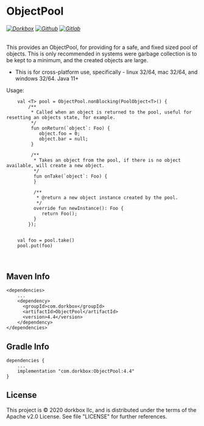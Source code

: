 ObjectPool
==========

###### [![Dorkbox](https://badge.dorkbox.com/dorkbox.svg "Dorkbox")](https://git.dorkbox.com/dorkbox/ObjectPool) [![Github](https://badge.dorkbox.com/github.svg "Github")](https://github.com/dorkbox/ObjectPool) [![Gitlab](https://badge.dorkbox.com/gitlab.svg "Gitlab")](https://gitlab.com/dorkbox/ObjectPool)

This provides an ObjectPool, for providing for a safe, and fixed sized pool of objects. This is only recommended in systems were garbage collection is to be kept to a minimum, and the created objects are large.


- This is for cross-platform use, specifically - linux 32/64, mac 32/64, and windows 32/64. Java 11+


Usage:
```
    val <T> pool = ObjectPool.nonBlocking(PoolObject<T>() {
        /**
         * Called when an object is returned to the pool, useful for resetting an objects state, for example.
         */
         fun onReturn(`object`: Foo) {
            object.foo = 0;
            object.bar = null;
         }
    
         /**
          * Takes an object from the pool, if there is no object available, will create a new object.
          */
          fun onTake(`object`: Foo) {
          }
    
          /**
           * @return a new object instance created by the pool.
           */
          override fun newInstance(): Foo {
             return Foo();
          }
        });


    val foo = pool.take()
    pool.put(foo)
```

&nbsp; 
&nbsp; 

  
Maven Info
---------
```
<dependencies>
    ...
    <dependency>
      <groupId>com.dorkbox</groupId>
      <artifactId>ObjectPool</artifactId>
      <version>4.4</version>
    </dependency>
</dependencies>
```

Gradle Info
---------
```
dependencies {
    ...
    implementation "com.dorkbox:ObjectPool:4.4"
}
````

License
---------
This project is © 2020 dorkbox llc, and is distributed under the terms of the Apache v2.0 License. See file "LICENSE" for further
 references.

